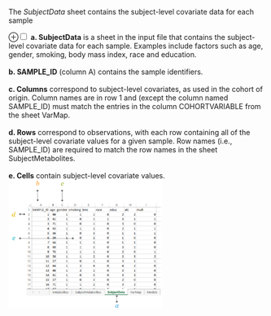 


<span class='textintro'>The _SubjectData_ sheet contains the subject-level covariate data for each sample </span>

<label for="tufte-mn-" class="margin-toggle">&#8853;</label><input type="checkbox" id="tufte-mn-" class="margin-toggle"><span class="marginnote">
<span class='texta'>**a. SubjectData**</span> is a sheet in the input file that contains the subject-level covariate data for each sample. Examples include factors such as age, gender, smoking, body mass index, race and education.
<br>&nbsp;<br>
<span class='textb'>**b. SAMPLE_ID** </span> (column A) contains the sample identifiers.
<br>&nbsp;<br>
<span class='textc'>**c. Columns**</span> correspond to subject-level covariates, as used in the cohort of origin. Column names are in row 1 and (except the column named SAMPLE_ID) must match the entries in the column COHORTVARIABLE from the sheet VarMap.
<br>&nbsp;<br>
<span class='textd'>**d. Rows**</span> correspond to observations, with each row containing all of the subject-level covariate values for a given sample. Row names (i.e., SAMPLE_ID) are required to match the row names in the sheet SubjectMetabolites. 
<br>&nbsp;<br>
<span class='texte'>**e. Cells**</span> contain subject-level covariate values.
</span>
<a href="static/input_3subjectdata.png" target="_blank"><img src="static/input_3subjectdata.png" style="width: 60%"></a>
